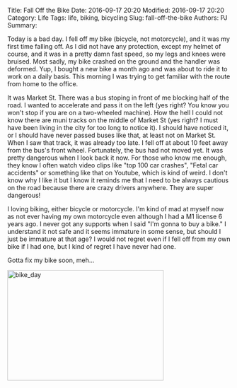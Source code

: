 Title: Fall Off the Bike
Date: 2016-09-17 20:20
Modified: 2016-09-17 20:20
Category: Life
Tags: life, biking, bicycling
Slug: fall-off-the-bike
Authors: PJ
Summary:


Today is a bad day. I fell off my bike (bicycle, not motorcycle), and it was my first time falling off. As I did not have any protection, except my helmet of course, and it was in a pretty damn fast speed, so my legs and knees were bruised. Most sadly, my bike crashed on the ground and the handler was deformed. Yup, I bought a new bike a month ago and was about to ride it to work on a daily basis. This morning I was trying to get familiar with the route from home to the office. 
 
It was Market St. There was a bus stoping in front of me blocking half of the road. I wanted to accelerate and pass it on the left (yes right? You know you won't stop if you are on a two-wheeled machine). How the hell I could not know there are muni tracks on the middle of Market St (yes right? I must have been living in the city for too long to notice it). I should have noticed it, or I should have never passed buses like that, at least not on Market St. When I saw that track, it was already too late. I fell off at about 10 feet away from the bus's front wheel. Fortunately, the bus had not moved yet. It was pretty dangerous when I look back it now. For those who know me enough, they know I often watch video clips like "top 100 car crashes", "Fetal car accidents" or something like that on Youtube, which is kind of weird. I don't know why I like it but I know it reminds me that I need to be always cautious on the road because there are crazy drivers anywhere. They are super dangerous!
 
I loving biking, either bicycle or motorcycle. I'm kind of mad at myself now as not ever having my own motorcycle even although I had a M1 license 6 years ago. I never got any supports when I said "I'm gonna to buy a bike." I understand it not safe and it seems immature in some sense, but should I just be immature at that age? I would not regret even if I fell off from my own bike if I had one, but I kind of regret I have never had one.
 
Gotta fix my bike soon, meh...

<!--![images]({attach}/images/bike_day.JPG)-->
 
 <img alt="bike_day" src="{attach}/images/bike_day.JPG" width="353" height="250" />


